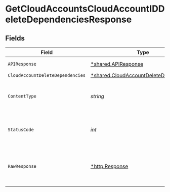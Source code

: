# GetCloudAccountsCloudAccountIDDeleteDependenciesResponse


## Fields

| Field                                                                                                  | Type                                                                                                   | Required                                                                                               | Description                                                                                            |
| ------------------------------------------------------------------------------------------------------ | ------------------------------------------------------------------------------------------------------ | ------------------------------------------------------------------------------------------------------ | ------------------------------------------------------------------------------------------------------ |
| `APIResponse`                                                                                          | [*shared.APIResponse](../../../pkg/models/shared/apiresponse.md)                                       | :heavy_minus_sign:                                                                                     | unknown error                                                                                          |
| `CloudAccountDeleteDependencies`                                                                       | [*shared.CloudAccountDeleteDependencies](../../../pkg/models/shared/cloudaccountdeletedependencies.md) | :heavy_minus_sign:                                                                                     | Success                                                                                                |
| `ContentType`                                                                                          | *string*                                                                                               | :heavy_check_mark:                                                                                     | HTTP response content type for this operation                                                          |
| `StatusCode`                                                                                           | *int*                                                                                                  | :heavy_check_mark:                                                                                     | HTTP response status code for this operation                                                           |
| `RawResponse`                                                                                          | [*http.Response](https://pkg.go.dev/net/http#Response)                                                 | :heavy_minus_sign:                                                                                     | Raw HTTP response; suitable for custom response parsing                                                |